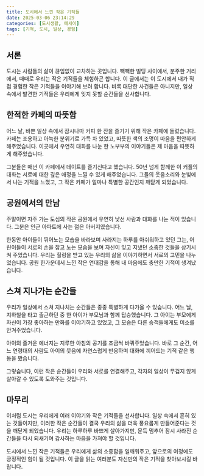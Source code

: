 ```yaml
---
title: 도시에서 느낀 작은 기적들
date: 2025-03-06 23:14:29
categories: [도시생활, 에세이]
tags: [기적, 도시, 일상, 경험]
---
```


## 서론
도시는 사람들의 삶이 끊임없이 교차하는 곳입니다. 빽빽한 빌딩 사이에서, 분주한 거리에서, 때때로 우리는 작은 기적들을 체험하곤 합니다. 이 글에서는 이 도시에서 내가 직접 경험한 작은 기적들을 이야기해 보려 합니다. 비록 대단한 사건들은 아니지만, 일상 속에서 발견한 기적들은 우리에게 잊지 못할 순간들을 선사합니다.

## 한적한 카페의 따뜻함
어느 날, 바쁜 일상 속에서 잠시나마 커피 한 잔을 즐기기 위해 작은 카페에 들렀습니다. 카페는 조용하고 아늑한 분위기로 가득 차 있었고, 따뜻한 색의 조명이 마음을 편안하게 해주었습니다. 이곳에서 우연히 대화를 나눈 한 노부부의 이야기들은 제 마음을 따뜻하게 해주었습니다.  

그분들은 매년 이 카페에서 데이트를 즐기신다고 했습니다. 50년 넘게 함께한 이 커플의 대화는 서로에 대한 깊은 애정을 느낄 수 있게 해주었습니다. 그들의 웃음소리와 눈빛에서 나는 기적을 느꼈고, 그 작은 카페가 얼마나 특별한 공간인지 깨닫게 되었습니다.  

## 공원에서의 만남
주말이면 자주 가는 도심의 작은 공원에서 우연히 낯선 사람과 대화를 나눈 적이 있습니다. 그분은 인근 아파트에 사는 젊은 아버지였습니다.  

한동안 아이들이 뛰어노는 모습을 바라보며 사라지는 하루를 아쉬워하고 있던 그는, 어린이들이 서로의 손을 잡고 노는 모습을 보며 자신이 잊고 지냈던 소중한 것들을 상기시켜 주었습니다. 우리는 힐링을 받고 있는 우리의 삶을 이야기하면서 서로의 고민을 나누었습니다. 공원 한가운데서 느낀 작은 연대감을 통해 내 마음에도 충만한 기적이 생겨났습니다.

## 스쳐 지나가는 순간들
우리가 일상에서 스쳐 지나치는 순간들은 종종 특별하게 다가올 수 있습니다. 어느 날, 지하철을 타고 출근하던 중 한 아이가 부모님과 함께 탑승했습니다. 그 아이는 부모에게 자신이 가장 좋아하는 만화를 이야기하고 있었고, 그 모습은 다른 승객들에게도 미소를 안겨주었습니다.  

아이의 즐거운 에너지는 지루한 아침의 공기를 조금씩 바꿔주었습니다. 바로 그 순간, 어느 연령대의 사람도 아이의 웃음에 자연스럽게 반응하며 대화에 끼어드는 기적 같은 행동을 봤습니다.  

그렇습니다, 이런 작은 순간들이 우리와 서로를 연결해주고, 각자의 일상이 무겁지 않게 살아갈 수 있도록 도와주는 것입니다.

## 마무리
이처럼 도시는 우리에게 여러 이야기와 작은 기적들을 선사합니다. 일상 속에서 흔히 있는 것들이지만, 이러한 작은 순간들이 결국 우리의 삶을 더욱 풍요롭게 만들어준다는 것을 깨닫게 되었습니다. 우리는 하루하루 바쁘게 살아가지만, 문득 멈추어 잠시 사라진 순간들을 다시 되새기며 감사하는 마음을 가져야 할 것입니다.  

도시에서 느낀 작은 기적들은 우리에게 삶의 소중함을 일깨워주고, 앞으로의 여정에도 긍정적인 힘이 될 것입니다. 이 글을 읽는 여러분도 자신만의 작은 기적을 찾아보시길 바랍니다.